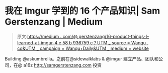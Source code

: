 # 我在 Imgur 学到的 16 个产品知识| Sam Gerstenzang | Medium

> 原文:[https://medium . com/@ gerstenzang/16-product-things-I-learned-at-imgur-4 e 58 b 936759 c？UTM _ source = Wanqu . co&UTM _ campaign = Wanqu+Daily&UTM _ medium = website](https://medium.com/@gerstenzang/16-product-things-i-learned-at-imgur-4e58b936759c?utm_source=wanqu.co&utm_campaign=Wanqu+Daily&utm_medium=website)

Building @askumbrella。之前在@sidewalklabs & @imgur 建立产品、团队和公司，在@ a16z http://samgerstenzang.com 投资